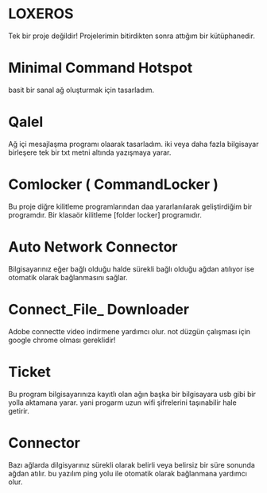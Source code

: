# LOXEROS
Tek bir proje değildir!
Projelerimin bitirdikten sonra attığım bir kütüphanedir.

# Minimal Command Hotspot
basit bir sanal ağ oluşturmak için tasarladım.

# Qalel
Ağ içi mesajlaşma programı olaarak tasarladım. iki veya daha fazla bilgisayar birleşere tek bir txt metni altında yazışmaya yarar.

# Comlocker ( CommandLocker )
Bu proje diğre kilitleme programlarından daa yararlanılarak geliştirdiğim bir programdır. Bir klasaör kilitleme [folder locker]  programıdır.

# Auto Network Connector
Bilgisayarınız eğer bağlı olduğu halde sürekli bağlı olduğu ağdan atılıyor ise otomatik olarak bağlanmasını sağlar.

# Connect_File_ Downloader
Adobe connectte video indirmene yardımcı olur. not düzgün çalışması için google chrome olması gereklidir!

# Ticket
Bu program bilgisayarınıza kayıtlı olan ağın başka bir bilgisayara usb gibi bir yolla aktamana yarar. yani progarm uzun wifi şifrelerini taşınabilir hale getirir.

# Connector
Bazı ağlarda dilgisyarınız sürekli olarak belirli veya belirsiz bir süre sonunda ağdan atılır. bu yazılım ping yolu ile otomatik olarak bağlanmana yardımcı olur.
